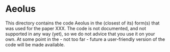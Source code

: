 # Aeolus

This directory contains the code Aeolus in the (closest of its) form(s) that was used for the paper XXX.
The code is not documented, and not supported in any way (yet), so we do not advice that you use it on your own. 
At some point in the - not too far - future a user-friendly version of the code will be made available.


